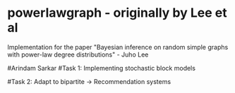 # powerlawgraph - originally by Lee et al
Implementation for the paper "Bayesian inference on random simple graphs with power-law degree distributions" - Juho Lee

#Arindam Sarkar
#Task 1:
Implementing stochastic block models

#Task 2:
Adapt to bipartite -> Recommendation systems
